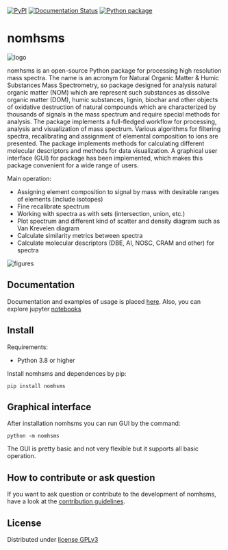 
[![PyPI](https://img.shields.io/pypi/v/nomhsms)](https://pypi.org/project/nomhsms/)
[![Documentation Status](https://readthedocs.org/projects/nomhsms/badge/?version=latest)](https://nomhsms.readthedocs.io/en/latest/?badge=latest)
[![Python package](https://github.com/nomhsms/nomhsms/actions/workflows/python-package.yml/badge.svg)](https://github.com/nomhsms/nomhsms/actions/workflows/python-package.yml)

# nomhsms

![logo](https://github.com/nomhsms/nomhsms/raw/master/docs/_static/nomhsms_logo.png)

nomhsms is an open-source Python package for processing high resolution mass spectra. The name is an acronym for Natural Organic Matter & Humic Substances Mass Spectrometry, so package designed for analysis natural organic matter (NOM) which are represent such substances as dissolve organic matter (DOM), humic substances, lignin, biochar and other objects of oxidative destruction of natural compounds which are characterized by thousands of signals in the mass spectrum and require special methods for analysis. The package implements a full-fledged workflow for processing, analysis and visualization of mass spectrum. Various algorithms for filtering spectra, recalibrating and assignment of elemental composition to ions are presented. The package implements methods for calculating different molecular descriptors and methods for data visualization. A graphical user interface (GUI) for package has been implemented, which makes this package convenient for a wide range of users.

Main operation:

- Assigning element composition to signal by mass with desirable ranges of elements (include isotopes)
- Fine recalibrate spectrum
- Working with spectra as with sets (intersection, union, etc.)
- Plot spectrum and different kind of scatter and density diagram such as Van Krevelen diagram
- Calculate similarity metrics between spectra
- Calculate molecular descriptors (DBE, AI, NOSC, CRAM and other) for spectra

![figures](https://github.com/nomhsms/nomhsms/raw/master/docs/_static/workflow.png)

## Documentation

Documentation and examples of usage is placed [here](https://nomhsms.readthedocs.io). Also, you can explore jupyter [notebooks](https://github.com/nomhsms/nomhsms/tree/master/notebooks)

## Install

Requirements:

- Python 3.8 or higher

Install nomhsms and dependences by pip:

```console
pip install nomhsms
```

## Graphical interface

After installation nomhsms you can run GUI by the command:

```console
python -m nomhsms
```

The GUI is pretty basic and not very flexible but it supports all basic operation.

## How to contribute or ask question

If you want to ask question or contribute to the development of nomhsms, have a look at the [contribution guidelines](https://github.com/nomhsms/nomhsms/blob/master/CONTRIBUTING.md).

## License

Distributed under [license GPLv3](https://www.gnu.org/licenses/gpl-3.0.en.html)